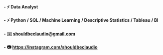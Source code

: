 #### - :zap: Data Analyst
#### - :zap: Python / SQL / Machine Learning / Descriptive Statistics / Tableau / BI
#### - :envelope:   shouldbeclaudio@gmail.com
#### - :camera:     https://instagram.com/shouldbeclaudio


